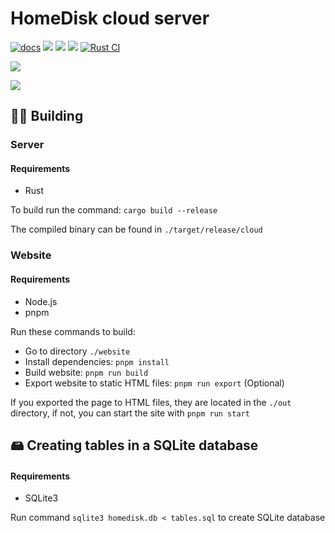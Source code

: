 # HomeDisk cloud server

[![docs](https://img.shields.io/badge/docs-rust_docs-fff)](https://homedisk-doc.vercel.app)
[![](https://img.shields.io/github/license/MedzikUser/HomeDisk)](https://github.com/MedzikUser/HomeDisk)
[![](https://img.shields.io/github/languages/code-size/MedzikUser/HomeDisk)](https://github.com/MedzikUser/HomeDisk)
[![](https://img.shields.io/tokei/lines/github/MedzikUser/HomeDisk)](https://github.com/MedzikUser/HomeDisk)
[![Rust CI](https://github.com/MedzikUser/HomeDisk/actions/workflows/rust.yml/badge.svg)](https://github.com/MedzikUser/HomeDisk/actions/workflows/rust.yml)

![](https://i.imgur.com/fOtiSf7.png)

![](https://i.imgur.com/vLautmq.png)

## 👨‍💻 Building

### Server

#### Requirements
- Rust

To build run the command: `cargo build --release`

The compiled binary can be found in `./target/release/cloud`

### Website

#### Requirements
- Node.js
- pnpm

Run these commands to build:

- Go to directory `./website`
- Install dependencies: `pnpm install`
- Build website: `pnpm run build`
- Export website to static HTML files: `pnpm run export` (Optional)

If you exported the page to HTML files, they are located in the `./out` directory,
if not, you can start the site with `pnpm run start`

## 🖴 Creating tables in a SQLite database

#### Requirements
- SQLite3

Run command `sqlite3 homedisk.db < tables.sql` to create SQLite database
